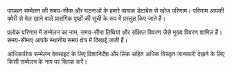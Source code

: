 पायथन सम्मेलन की समय-सीमा और घटनाओं के हमारे व्यापक डेटाबेस से खोज परिणाम। परिणाम आपकी क्वेरी से मेल खाने वाले प्रासंगिक पृष्ठों की सूची के रूप में प्रस्तुत किए जाते हैं।

प्रत्येक परिणाम में सम्मेलन का नाम, समय-सीमा तिथियां और संक्षिप्त विवरण जैसे मुख्य विवरण शामिल हैं। समय-सीमाएं <span class="local-timezone">आपके स्थानीय समय क्षेत्र</span> में दिखाई जाती हैं।

आधिकारिक सम्मेलन वेबसाइट के लिए दिशानिर्देश और लिंक सहित अधिक विस्तृत जानकारी देखने के लिए किसी सम्मेलन के नाम पर क्लिक करें।
